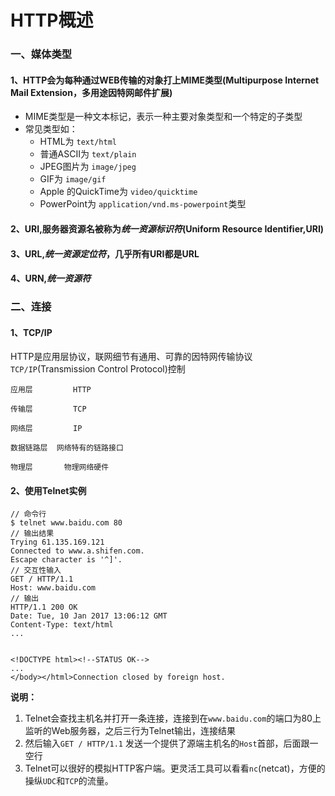 
# HTTP概述

### 一、媒体类型

#### 1、HTTP会为每种通过WEB传输的对象打上MIME类型(Multipurpose Internet Mail Extension，多用途因特网邮件扩展)

- MIME类型是一种文本标记，表示一种主要对象类型和一个特定的子类型
- 常见类型如：
  - HTML为 `text/html`
  - 普通ASCII为 `text/plain`
  - JPEG图片为 `image/jpeg`
  - GIF为 `image/gif`
  - Apple 的QuickTime为 `video/quicktime`
  - PowerPoint为 `application/vnd.ms-powerpoint`类型 

#### 2、URI,服务器资源名被称为*统一资源标识符*(Uniform Resource Identifier,URI)

#### 3、URL,*统一资源定位符*，几乎所有URI都是URL

#### 4、URN,*统一资源符*


### 二、连接

#### 1、TCP/IP

HTTP是应用层协议，联网细节有通用、可靠的因特网传输协议`TCP/IP`(Transmission Control Protocol)控制

```
应用层         HTTP

传输层         TCP

网络层         IP

数据链路层  网络特有的链路接口

物理层       物理网络硬件
```

#### 2、使用Telnet实例

```shell
// 命令行
$ telnet www.baidu.com 80
// 输出结果
Trying 61.135.169.121
Connected to www.a.shifen.com.
Escape character is '^]'.
// 交互性输入
GET / HTTP/1.1
Host: www.baidu.com
// 输出
HTTP/1.1 200 OK
Date: Tue, 10 Jan 2017 13:06:12 GMT
Content-Type: text/html
...


<!DOCTYPE html><!--STATUS OK-->
...
</body></html>Connection closed by foreign host.

```

**说明：**

1. Telnet会查找主机名并打开一条连接，连接到在`www.baidu.com`的端口为80上监听的Web服务器，之后三行为Telnet输出，连接结果
2. 然后输入`GET / HTTP/1.1` 发送一个提供了源端主机名的`Host`首部，后面跟一空行
3. Telnet可以很好的模拟HTTP客户端。更灵活工具可以看看`nc`(netcat)，方便的操纵`UDC`和`TCP`的流量。


